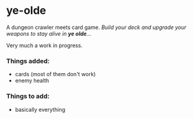 # ye-olde

A dungeon crawler meets card game. *Build your deck and upgrade your weapons to stay alive in **ye olde**...*

Very much a work in progress.

### Things added:

* cards (most of them don't work)
* enemy health

### Things to add:

* basically everything